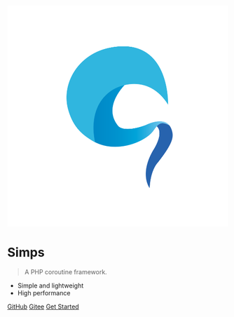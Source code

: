 ![](logo.png ':size=200x200')

# Simps

> A PHP coroutine framework.

* Simple and lightweight
* High performance

[GitHub](https://github.com/simple-swoole/simps)
[Gitee](https://gitee.com/simple-swoole/simps)
<a href="https://doc.simps.io" target="_self">Get Started</a>